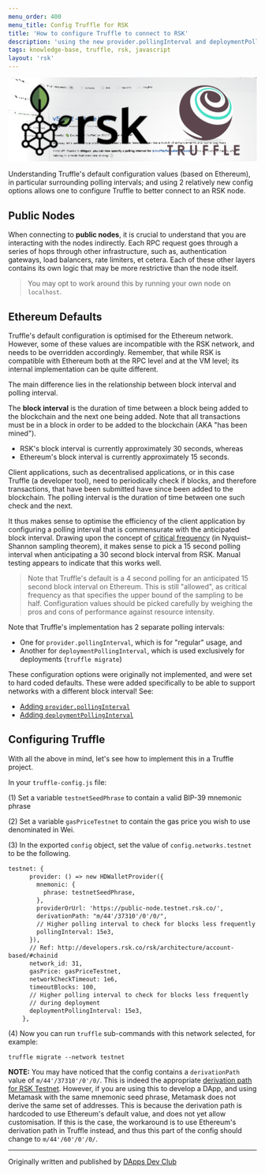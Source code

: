 ```yaml
---
menu_order: 400
menu_title: Config Truffle for RSK
title: 'How to configure Truffle to connect to RSK'
description: 'using the new provider.pollingInterval and deploymentPollingInterval options in truffle-config.js'
tags: knowledge-base, truffle, rsk, javascript
layout: 'rsk'
---
```


![Configure-Truffle-to-RSK](/assets/img/kb/ConfigureTruffleRSK/rsk-truffle-polling-interval.png)

Understanding Truffle's default configuration values (based on Ethereum), in particular surrounding polling intervals; and using 2 relatively new config options allows one to configure Truffle to better connect to an RSK node.

## Public Nodes

When connecting to **public nodes**, it is crucial to understand that you are interacting with the nodes indirectly. Each RPC request goes through a series of hops through other infrastructure, such as, authentication gateways, load balancers, rate limiters, et cetera. Each of these other layers contains its own logic that may be more restrictive than the node itself.

> You may opt to work around this by running your own node on `localhost`.

## Ethereum Defaults

Truffle's default configuration is optimised for the Ethereum network. However, some of these values are incompatible with the RSK network, and needs to be overridden accordingly. Remember, that while RSK is compatible with Ethereum both at the RPC level and at the VM level; its internal implementation can be quite different.

The main difference lies in the relationship between block interval and polling interval.

The **block interval** is the duration of time between a block being added to the blockchain and the next one being added. Note that all transactions must be in a block in order to be added to the blockchain (AKA "has been mined").

- RSK's block interval is currently approximately 30 seconds, whereas
- Ethereum's block interval is currently approximately 15 seconds.

Client applications, such as decentralised applications, or in this case Truffle (a developer tool), need to periodically check if blocks, and therefore transactions, that have been submitted have since been added to the blockchain. The polling interval is the duration of time between one such check and the next.

It thus makes sense to optimise the efficiency of the client application by configuring a polling interval that is commensurate with the anticipated block interval. Drawing upon the concept of [critical frequency](https://en.wikipedia.org/wiki/Nyquist%E2%80%93Shannon_sampling_theorem#Critical_frequency) (in Nyquist–Shannon sampling theorem), it makes sense to pick a 15 second polling interval when anticipating a 30 second block interval from RSK. Manual testing appears to indicate that this works well.

> Note that Truffle's default is a 4 second polling for an anticipated 15 second block interval on Ethereum. This is still "allowed", as critical frequency as that specifies the upper bound of the sampling to be half. Configuration values should be picked carefully by weighing the pros and cons of performance against resource intensity.

Note that Truffle's implementation has 2 separate polling intervals:

- One for `provider.pollingInterval`, which is for "regular" usage, and
- Another for `deploymentPollingInterval`, which is used exclusively for deployments (`truffle migrate`)

These configuration options were originally not implemented, and were set to hard coded defaults. These were added specifically to be able to support networks with a different block interval! See:

- [Adding `provider.pollingInterval`](https://twitter.com/DAppsDev/status/1324929409158012929 "DApps Dev Club's tweet about adding provider.pollingInterval")
- [Adding `deploymentPollingInterval`](https://twitter.com/DAppsDev/status/1328695467081756673 "DApps Dev Club's tweet about adding deploymentPollingInterval")

## Configuring Truffle

With all the above in mind, let's see how to implement this in a Truffle project.

In your `truffle-config.js` file:

(1) Set a variable `testnetSeedPhrase` to contain a valid BIP-39 mnemonic phrase

(2) Set a variable `gasPriceTestnet` to contain the gas price you wish to use denominated in Wei.

(3) In the exported `config` object, set the value of `config.networks.testnet` to be the following.

```truffle
testnet: {
      provider: () => new HDWalletProvider({
        mnemonic: {
          phrase: testnetSeedPhrase,
        },
        providerOrUrl: 'https://public-node.testnet.rsk.co/',
        derivationPath: "m/44'/37310'/0'/0/",
        // Higher polling interval to check for blocks less frequently
        pollingInterval: 15e3,
      }),
      // Ref: http://developers.rsk.co/rsk/architecture/account-based/#chainid
      network_id: 31,
      gasPrice: gasPriceTestnet,
      networkCheckTimeout: 1e6,
      timeoutBlocks: 100,
      // Higher polling interval to check for blocks less frequently
      // during deployment
      deploymentPollingInterval: 15e3,
    },
```

(4) Now you can run `truffle` sub-commands with this network selected, for example:

```truffle
truffle migrate --network testnet
```

**NOTE:** You may have noticed that the config contains a `derivationPath` value of `m/44'/37310'/0'/0/`. This is indeed the appropriate
[derivation path for RSK Testnet](/rsk/architecture/account-based/#derivation-path-info).
However, if you are using this to develop a DApp, and using Metamask with the same mnemonic seed phrase, Metamask does not derive the same set of addresses. This is because the derivation path is hardcoded to use Ethereum's default value, and does not yet allow customisation.
If this is the case, the workaround is to use Ethereum's derivation path in Truffle instead, and thus this part of the config should change to `m/44'/60'/0'/0/`.

----

Originally written and published by [DApps Dev Club](https://dappsdev.org/blog/2021-02-24-how-to-configure-truffle-to-connect-to-rsk/)
